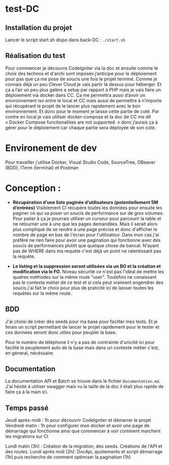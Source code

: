 # test-DC

## Installation du projet
Lancer le script start.sh dispo dans back-DC : `./start.sh`

## Réalisation du test

Pour commencer je découvre CodeIgniter via la doc et ensuite comme le choix des technos et d'archi sont imposés j’anticipe pour le déploiement pour pas que ça me pose de soucis une fois le projet terminé.
Comme je connais déjà un peu Clever Cloud je vais partir là dessus pour héberger.
Et ça a l’air un peu plus galère a setup par rapport à PHP mais je vais faire un déploiement via docker dans CC. 
Ça me permettra aussi d’avoir un environnement iso entre le local et CC mais aussi de permettre à n’importe qui récupérant le projet de le lancer plus rapidement avec le bon environnement.
Et donc pour le moment je laisse cette partie de coté. Par contre en local je vais utiliser docker-compose et la doc de CC me dit « Docker Compose functionalities are not supported. » donc j’aurais ça à gérer pour le déploiement car chaque partie sera déployée de son coté.

# Environement de dev

Pour travailler j'utilise Docker, Visual Studio Code, SourceTree, DBeaver (BDD), ITerm (terminal) et Postman

# Conception : 

- **Récupération d’une liste paginée d’utilisateurs (potentiellement 5M d’entrées)**
Visiblement CI récupère toutes les données pour ensuite les paginer ce qui va poser un soucis de performance sur de gros volumes.
Pour palier à ça je pourrais utiliser un curseur pour parcourir la table et ne retourner une à une que les pages demandées. Mais il serait alors plus compliqué de se rendre à une page précise et donc d'afficher le nombre de page en bas de l'écran pour l'utilisateur. Dans mon cas j'ai préféré ne rien faire pour avoir une pagination qui fonctionne avec des soucis de performances plutôt que quelque chose de bancal. N'ayant pas de WHERE dans ma requète c'est déjà un point ne ralentissant pas la requète.

- **Le listing et la suppression seront utilisées via un BO et la création et modification via le FO.**
Niveau sécurité ce n'est pas l'idéal de mettre les quatres méthodes sur la même route "user". Toutefois ne conaissant pas le contexte métier de ce test et si cela peut vraiment engendrer des soucis j'ai fait le choix pour plus de praticité ici de laisser toutes les requètes sur la même route.

## BDD

J'ai choisi de créer des seeds pour ma base pour facilter mes tests. Et je ferais un script permettant de lancer le projet rapidement pour le tester et ces données seront donc utiles pour peupler la base.

Pour le numéro de téléphone il n'y a pas de contrainte d'unicité ici pour facilité le peuplement auto de la base mais dans un contexte métier c'est, en géneral, nécéssaire.

## Documentation

La documentation API et Batch se trouve dans le fichier `Documentation.md`. J'ai hésité à utiliser swagger mais vu la taille de la doc il était plus rapide de faire ça à la main ici.

## Temps passé 

Jeudi après-midi : 1h pour découvrir CodeIgniter et démarrer le projet
Vendredi matin : 1h pour configurer mon docker et avoir une page de démarrage qui fonctionne ainsi que commencer à voir comment marchent les migrations sur CI

Lundi matin (3h) : Création de la migration, des seeds. Créations de l'API et des routes.
Lundi après midi (2h): DocApi, ajustements et script démarrage (1h) puis recherche de comment optimiser la pagination (1h)
